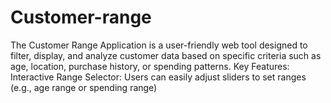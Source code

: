 # Customer-range
The Customer Range Application is a user-friendly web tool designed to filter, display, and analyze customer data based on specific criteria such as age, location, purchase history, or spending patterns.  Key Features:  Interactive Range Selector: Users can easily adjust sliders to set ranges (e.g., age range or spending range) 
